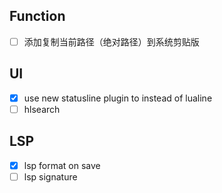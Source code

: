 ## Function

- [ ] 添加复制当前路径（绝对路径）到系统剪贴版

## UI

- [x] use new statusline plugin to instead of lualine
- [ ] hlsearch

## LSP

- [x] lsp format on save
- [ ] lsp signature
